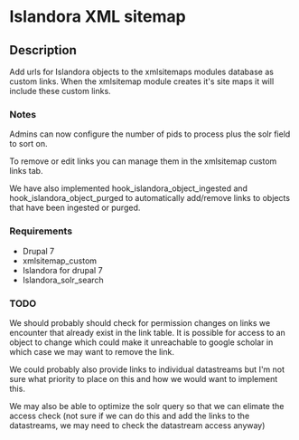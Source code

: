 # Islandora XML sitemap

## Description
Add urls for Islandora objects to the xmlsitemaps modules database as custom links.  When the xmlsitemap module creates it's site maps it will include these custom links.

### Notes
Admins can now configure the number of pids to process plus the solr field to sort on.

To remove or edit links you can manage them in the xmlsitemap custom links tab.

We have also implemented hook_islandora_object_ingested and
hook_islandora_object_purged to automatically add/remove links to objects
that have been ingested or purged.


### Requirements

* Drupal 7
* xmlsitemap_custom
* Islandora for drupal 7
* Islandora_solr_search

### TODO

We should probably should check for permission changes on links we encounter that
already exist in the link table.  It is possible for access to an object to change which
could make it unreachable to google scholar in which case we may want to remove the link.

We could probably also provide links to individual datastreams but I'm not sure what
priority to place on this and how we would want to implement this.

We may also be able to optimize the solr query so that we can elimate the access check
(not sure if we can do this and add the links to the datastreams, we may need to check
the datastream access anyway)

